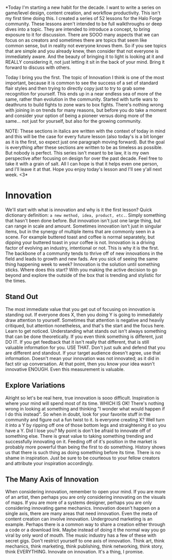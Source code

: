 *Today I'm starting a new habit for the decade. I want to write a series on
game/level design, content creation, and workflow productivity. This isn't my
first time doing this. I created a series of 52 lessons for the Halo Forge
community. These lessons aren't intended to be full walkthroughs or deep dives
into a topic. They are intended to introduce a concept, to bring exposure to it
for discussion. There are SOOO many aspects that we can focus on as creators and
sometimes there are topics that seem like common sense, but in reality not
everyone knows them. So if you see topics that are simple and you already knew,
then consider that not everyone is immediately aware. And the beauty of bringing
it to light is looking at it and REALLY considering it, not just letting it sit
in the back of your mind. Bring it forward to discuss with others.

Today I bring you the first. The topic of Innovation I think is one of the most
important, because it is common to see the success of a set of standard flair
styles and then trying to directly copy just to try to grab some recognition for
yourself. This ends up in a near endless sea of more of the same, rather than
evolution in the community. Started with turtle wars to deathruns to build
fights to zone wars to box fights. There's nothing wrong with joining in on
trends for many reasons, but before you do take a moment and consider your
option of being a pioneer versus doing more of the same... not just for
yourself, but also for the growing community.

NOTE: These sections in italics are written with the context of today in mind
and this will be the case for every future lesson (also today's is a bit longer
as it is the first, so expect just one paragraph moving forward). But the goal
is everything after these sections are written to be as timeless as possible.
But nobody is perfect. This series isn't meant to be law, it is my own
perspective after focusing on design for over the past decade. Feel free to take
it with a grain of salt. All I can hope is that it helps even one person, and
I'll leave it at that. Hope you enjoy today's lesson and I'll see y'all next
week. <3*

# Innovation

We'll start with what is innovation and why is it the first lesson? Quick
dictionary definition: `a new method, idea, product, etc.`. Simply something
that hasn't been done before. But innovation isn't just one large thing, but can
range in scale and amount. Sometimes innovation isn't just in singular items,
but in the synergy of multiple items that are commonly seen in a scene. For
example buttered toast and coffee is normal separately, but dipping your
buttered toast in your coffee is not. Innovation is a driving factor of evolving
an industry, intentional or not. This is why it is the first. The backbone of a
community tends to thrive off of new innovations in the field and leads to
growth and new fads. Are you sick of seeing the same thing happening week to
week? Innovation is the solution until something sticks. Where does this start?
With you making the active decision to go beyond and explore the outside of the
box that is trending and stylistic for the times.

## Stand Out

The most immediate value that you get out of focusing on innovation is standing
out. If everyone does X, then you doing Y is going to immediately draw attention
to yourself. Sometimes that attention is negative and heavily critiqued, but
attention nonetheless, and that's the start and the focus here. Learn to get
noticed. Understanding what stands out isn't always something that can be done
theoretically. If you even think something is different, just DO IT. If you get
feedback that it isn't really that different, that is still valuable information
for you. USE THAT. Don't just sulk and defend that you are different and
standout. If your target audience doesn't agree, use that information. Doesn't
mean your innovation was not innovated; as it did in fact stir up conversation.
At that point, then you know your idea wasn't innovative ENOUGH. Even this
measurement is valuable.

## Explore Variations

Alright so let's be real here, true innovation is sooo difficult. Inspiration is
where your mind will spend most of its time. WHICH IS OK! There's nothing wrong
in looking at something and thinking "I wonder what would happen if I do this
instead". So when in doubt, look for your favorite stuff in the community and
figure out a fun twist to it. Is everyone creating X? Well turn it into a Y by
ripping off one of those bottom legs and straightening it so you have a Y. Did I
lose you? My point is don't be afraid to innovate off of something else. There
is great value to taking something trending and successfully innovating on it.
Feeding off of it's position in the market is probably more powerful than being
the first to do something. History shows us that there is such thing as doing
something before its time. There is no shame in inspiration. Just be sure to be
courteous to your fellow creators and attribute your inspiration accordingly.

## The Many Axis of Innovation

When considering innovation, remember to open your mind. If you are more of an
artist, then perhaps you are only considering innovating on the visuals of maps.
If you are more of a systems designer, perhaps you are only considering
innovating game mechanics. Innovation doesn't happen on a single axis, there are
many areas that need innovation. Even the meta of content creation can involve
innovation. Underground marketing is an example. Perhaps there is a common way
to share a creation either through a code or a download link. Maybe instead of
doing it the normal way you go viral by only word of mouth. The music industry
has a few of these with secret gigs. Don't restrict yourself to one axis of
innovation. Think art, think mechanics, think marketing, think publishing, think
networking, think story, think EVERYTHING. Innovate on innovation. It's a thing,
I promise.
